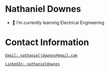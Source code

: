 # Nathaniel Downes
- 🌱 I’m currently learning Electrical Engineering
# Contact Information
 [`Email: nathanieljdownes@gmail.com`](mailto:nathanieljdownes@gmail.com)  
   
 [`LinkedIn: nathanieldownes`](https://https://www.linkedin.com/in/nathanieldownes/)  

